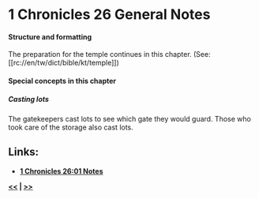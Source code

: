 # 1 Chronicles 26 General Notes

#### Structure and formatting

The preparation for the temple continues in this chapter. (See: [[rc://en/tw/dict/bible/kt/temple]])

#### Special concepts in this chapter

##### Casting lots
The gatekeepers cast lots to see which gate they would guard. Those who took care of the storage also cast lots.

## Links:

* __[1 Chronicles 26:01 Notes](./01.md)__

__[<<](../25/intro.md) | [>>](../27/intro.md)__

